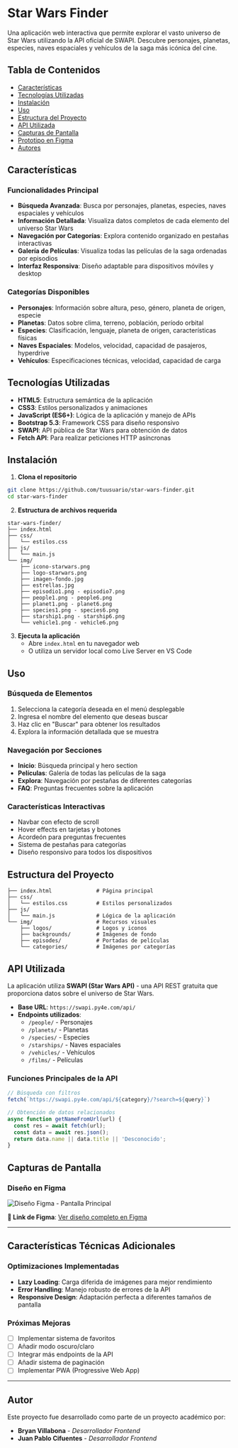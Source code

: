 # Star Wars Finder

Una aplicación web interactiva que permite explorar el vasto universo de Star Wars utilizando la API oficial de SWAPI. Descubre personajes, planetas, especies, naves espaciales y vehículos de la saga más icónica del cine.

## Tabla de Contenidos

- [Características](#-características)
- [Tecnologías Utilizadas](#-tecnologías-utilizadas)
- [Instalación](#-instalación)
- [Uso](#-uso)
- [Estructura del Proyecto](#-estructura-del-proyecto)
- [API Utilizada](#-api-utilizada)
- [Capturas de Pantalla](#-capturas-de-pantalla)
- [Prototipo en Figma](#-prototipo-en-figma)
- [Autores](#autor)

## Características

### Funcionalidades Principal
- **Búsqueda Avanzada**: Busca por personajes, planetas, especies, naves espaciales y vehículos
- **Información Detallada**: Visualiza datos completos de cada elemento del universo Star Wars
- **Navegación por Categorías**: Explora contenido organizado en pestañas interactivas
- **Galería de Películas**: Visualiza todas las películas de la saga ordenadas por episodios
- **Interfaz Responsiva**: Diseño adaptable para dispositivos móviles y desktop

### Categorías Disponibles
- **Personajes**: Información sobre altura, peso, género, planeta de origen, especie
- **Planetas**: Datos sobre clima, terreno, población, período orbital
- **Especies**: Clasificación, lenguaje, planeta de origen, características físicas
- **Naves Espaciales**: Modelos, velocidad, capacidad de pasajeros, hyperdrive
- **Vehículos**: Especificaciones técnicas, velocidad, capacidad de carga

## Tecnologías Utilizadas

- **HTML5**: Estructura semántica de la aplicación
- **CSS3**: Estilos personalizados y animaciones
- **JavaScript (ES6+)**: Lógica de la aplicación y manejo de APIs
- **Bootstrap 5.3**: Framework CSS para diseño responsivo
- **SWAPI**: API pública de Star Wars para obtención de datos
- **Fetch API**: Para realizar peticiones HTTP asíncronas

## Instalación

1. **Clona el repositorio**
```bash
git clone https://github.com/tuusuario/star-wars-finder.git
cd star-wars-finder
```

2. **Estructura de archivos requerida**
```
star-wars-finder/
├── index.html
├── css/
│   └── estilos.css
├── js/
│   └── main.js
└── img/
    ├── icono-starwars.png
    ├── logo-starwars.png
    ├── imagen-fondo.jpg
    ├── estrellas.jpg
    ├── episodio1.png - episodio7.png
    ├── people1.png - people6.png
    ├── planet1.png - planet6.png
    ├── species1.png - species6.png
    ├── starship1.png - starship6.png
    └── vehicle1.png - vehicle6.png
```

3. **Ejecuta la aplicación**
   - Abre `index.html` en tu navegador web
   - O utiliza un servidor local como Live Server en VS Code

## Uso

### Búsqueda de Elementos
1. Selecciona la categoría deseada en el menú desplegable
2. Ingresa el nombre del elemento que deseas buscar
3. Haz clic en "Buscar" para obtener los resultados
4. Explora la información detallada que se muestra

### Navegación por Secciones
- **Inicio**: Búsqueda principal y hero section
- **Películas**: Galería de todas las películas de la saga
- **Explora**: Navegación por pestañas de diferentes categorías
- **FAQ**: Preguntas frecuentes sobre la aplicación

### Características Interactivas
- Navbar con efecto de scroll
- Hover effects en tarjetas y botones
- Acordeón para preguntas frecuentes
- Sistema de pestañas para categorías
- Diseño responsivo para todos los dispositivos

## Estructura del Proyecto

```
├── index.html              # Página principal
├── css/
│   └── estilos.css         # Estilos personalizados
├── js/
│   └── main.js             # Lógica de la aplicación
└── img/                    # Recursos visuales
    ├── logos/              # Logos y iconos
    ├── backgrounds/        # Imágenes de fondo
    ├── episodes/           # Portadas de películas
    └── categories/         # Imágenes por categorías
```

## API Utilizada

La aplicación utiliza **SWAPI (Star Wars API)** - una API REST gratuita que proporciona datos sobre el universo de Star Wars.

- **Base URL**: `https://swapi.py4e.com/api/`
- **Endpoints utilizados**:
  - `/people/` - Personajes
  - `/planets/` - Planetas
  - `/species/` - Especies
  - `/starships/` - Naves espaciales
  - `/vehicles/` - Vehículos
  - `/films/` - Películas

### Funciones Principales de la API

```javascript
// Búsqueda con filtros
fetch(`https://swapi.py4e.com/api/${category}/?search=${query}`)

// Obtención de datos relacionados
async function getNameFromUrl(url) {
  const res = await fetch(url);
  const data = await res.json();
  return data.name || data.title || 'Desconocido';
}
```

## Capturas de Pantalla

### Diseño en Figma
![Diseño Figma - Pantalla Principal](./img/pag-star-wars.png)

**🔗 Link de Figma**: [Ver diseño completo en Figma](https://www.figma.com/proto/0MxSGhg3AAXQq9X36r6SuX/maquetacion-star-wars?node-id=0-1&t=idciZ2pL8gxZgEri-1)

---

## Características Técnicas Adicionales

### Optimizaciones Implementadas
- **Lazy Loading**: Carga diferida de imágenes para mejor rendimiento
- **Error Handling**: Manejo robusto de errores de la API
- **Responsive Design**: Adaptación perfecta a diferentes tamaños de pantalla

### Próximas Mejoras
- [ ] Implementar sistema de favoritos
- [ ] Añadir modo oscuro/claro
- [ ] Integrar más endpoints de la API
- [ ] Añadir sistema de paginación
- [ ] Implementar PWA (Progressive Web App)

---

## Autor

Este proyecto fue desarrollado como parte de un proyecto académico por:

- **Bryan Villabona** - *Desarrollador Frontend*
- **Juan Pablo Cifuentes** - *Desarrollador Frontend*